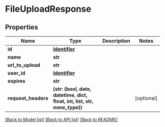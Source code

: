 # FileUploadResponse


## Properties
Name | Type | Description | Notes
------------ | ------------- | ------------- | -------------
**id** | [**Identifier**](Identifier.md) |  | 
**name** | **str** |  | 
**url_to_upload** | **str** |  | 
**user_id** | [**Identifier**](Identifier.md) |  | 
**expires** | **str** |  | 
**request_headers** | **{str: (bool, date, datetime, dict, float, int, list, str, none_type)}** |  | [optional] 

[[Back to Model list]](../README.md#documentation-for-models) [[Back to API list]](../README.md#documentation-for-api-endpoints) [[Back to README]](../README.md)


